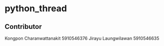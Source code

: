# python_thread
## Contributor
Kongpon Charanwattanakit  5910546376
Jirayu  Laungwilawan      5910546635

